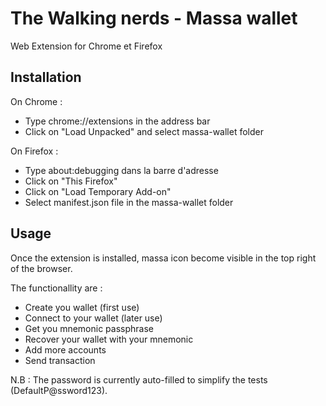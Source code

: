 # The Walking nerds - Massa wallet

Web Extension for Chrome et Firefox

## Installation 

On Chrome :
- Type chrome://extensions in the address bar
- Click on "Load Unpacked" and select massa-wallet folder

On Firefox :
- Type about:debugging dans la barre d'adresse
- Click on "This Firefox"
- Click on "Load Temporary Add-on"
- Select manifest.json file in the massa-wallet folder

## Usage

Once the extension is installed, massa icon become visible in the top right of the browser.

The functionallity are :
- Create you wallet (first use)
- Connect to your wallet (later use)
- Get you mnemonic passphrase
- Recover your wallet with your mnemonic
- Add more accounts
- Send transaction

N.B : The password is currently auto-filled to simplify the tests (DefaultP@ssword123).

